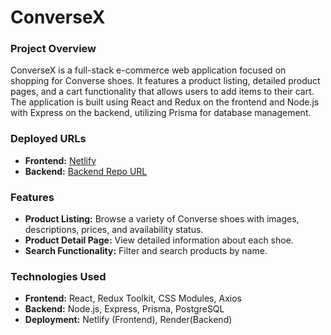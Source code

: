 # ConverseX

### **Project Overview**

ConverseX is a full-stack e-commerce web application focused on shopping for Converse shoes. It features a product listing, detailed product pages, and a cart functionality that allows users to add items to their cart. The application is built using React and Redux on the frontend and Node.js with Express on the backend, utilizing Prisma for database management.

### **Deployed URLs**
- **Frontend:** [Netlify](https://66c40ec034adde9487ce8ec8--lucent-scone-5c8186.netlify.app/)
- **Backend:** [Backend Repo URL](https://github.com/erinyooey/Capstone-Backend)

### **Features**

- **Product Listing:** Browse a variety of Converse shoes with images, descriptions, prices, and availability status.
- **Product Detail Page:** View detailed information about each shoe.
- **Search Functionality:** Filter and search products by name.

### **Technologies Used**

- **Frontend:** React, Redux Toolkit, CSS Modules, Axios
- **Backend:** Node.js, Express, Prisma, PostgreSQL
- **Deployment:** Netlify (Frontend), Render(Backend)
